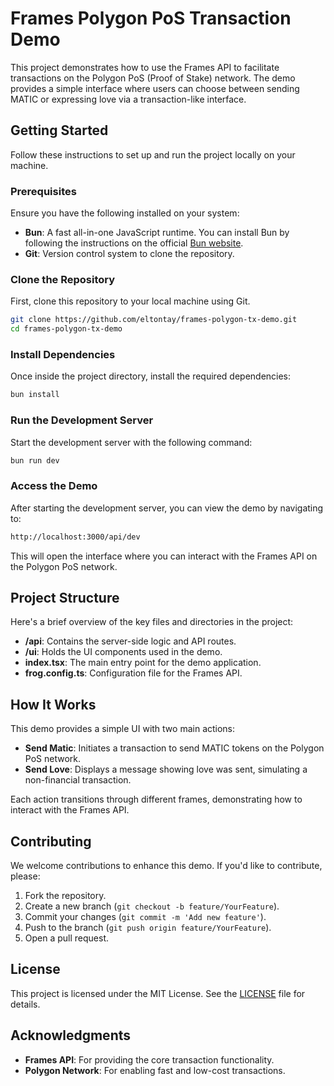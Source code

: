 # Frames Polygon PoS Transaction Demo

This project demonstrates how to use the Frames API to facilitate transactions on the Polygon PoS (Proof of Stake) network. The demo provides a simple interface where users can choose between sending MATIC or expressing love via a transaction-like interface.

## Getting Started

Follow these instructions to set up and run the project locally on your machine.

### Prerequisites

Ensure you have the following installed on your system:

- **Bun**: A fast all-in-one JavaScript runtime. You can install Bun by following the instructions on the official [Bun website](https://bun.sh/).
- **Git**: Version control system to clone the repository.

### Clone the Repository

First, clone this repository to your local machine using Git.

```bash
git clone https://github.com/eltontay/frames-polygon-tx-demo.git
cd frames-polygon-tx-demo
```

### Install Dependencies
Once inside the project directory, install the required dependencies:

```bash
bun install
```

### Run the Development Server
Start the development server with the following command:

```bash
bun run dev
```

### Access the Demo
After starting the development server, you can view the demo by navigating to:

```bash
http://localhost:3000/api/dev
```

This will open the interface where you can interact with the Frames API on the Polygon PoS network.

## Project Structure

Here's a brief overview of the key files and directories in the project:

- **/api**: Contains the server-side logic and API routes.
- **/ui**: Holds the UI components used in the demo.
- **index.tsx**: The main entry point for the demo application.
- **frog.config.ts**: Configuration file for the Frames API.

## How It Works

This demo provides a simple UI with two main actions:

- **Send Matic**: Initiates a transaction to send MATIC tokens on the Polygon PoS network.
- **Send Love**: Displays a message showing love was sent, simulating a non-financial transaction.

Each action transitions through different frames, demonstrating how to interact with the Frames API.

## Contributing

We welcome contributions to enhance this demo. If you'd like to contribute, please:

1. Fork the repository.
2. Create a new branch (`git checkout -b feature/YourFeature`).
3. Commit your changes (`git commit -m 'Add new feature'`).
4. Push to the branch (`git push origin feature/YourFeature`).
5. Open a pull request.

## License

This project is licensed under the MIT License. See the [LICENSE](LICENSE) file for details.

## Acknowledgments

- **Frames API**: For providing the core transaction functionality.
- **Polygon Network**: For enabling fast and low-cost transactions.
